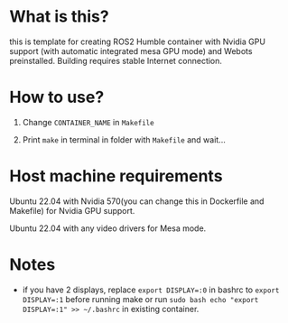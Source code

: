 <h1>What is this?</h1>

this is template for creating ROS2 Humble container with Nvidia GPU support (with automatic integrated mesa GPU mode) and Webots preinstalled. Building requires stable Internet connection.
<h1>How to use?</h1>

1. Change `CONTAINER_NAME` in `Makefile`

2. Print `make` in terminal in folder with `Makefile` and wait...

<h1>Host machine requirements</h1>

Ubuntu 22.04 with Nvidia 570(you can change this in Dockerfile and Makefile) for Nvidia GPU support.

Ubuntu 22.04 with any video drivers for Mesa mode.

<h1>Notes</h1>

* if you have 2 displays, replace `export DISPLAY=:0` in bashrc to `export DISPLAY=:1` before running make or run
   ```sudo bash echo "export DISPLAY=:1" >> ~/.bashrc```
  in existing container.

